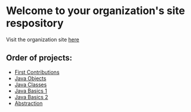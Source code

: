 # Welcome to your organization's site respository

<!-- 
This code repository (or "repo") is designed to demonstrate the best GitHub has to offer with the least amount of noise.

The repo includes an `index.html` file (so it can render a web page), two GitHub Actions workflows, and a CSS stylesheet dependency.
-->

Visit the organization site [here](https://github-amity.github.io/)


## Order of projects:
- [First Contributions](https://github.com/Github-Amity/first-contributions)
- [Java Objects](https://github.com/Github-Amity/JavaObjects)
- [Java Classes](https://github.com/Github-Amity/JavaClasses)
- [Java Basics 1](https://github.com/Github-Amity/JavaBasics1)
- [Java Basics 2](https://github.com/Github-Amity/JavaBasics2)
- [Abstraction](https://github.com/Github-Amity/Abstraction)
